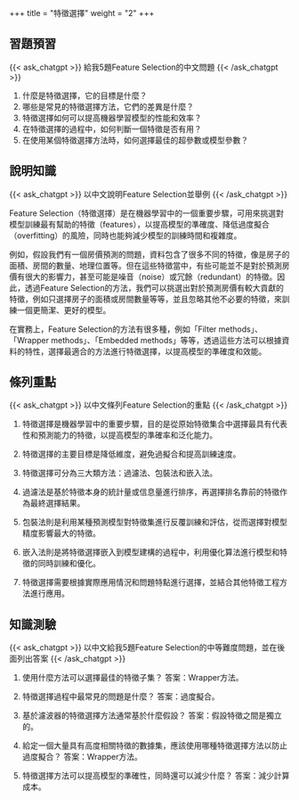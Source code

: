 +++
title = "特徵選擇"
weight = "2"
+++
## 習題預習
{{< ask_chatgpt >}}
給我5題Feature Selection的中文問題
{{< /ask_chatgpt >}}

1. 什麼是特徵選擇，它的目標是什麼？
2. 哪些是常見的特徵選擇方法，它們的差異是什麼？
3. 特徵選擇如何可以提高機器學習模型的性能和效率？
4. 在特徵選擇的過程中，如何判斷一個特徵是否有用？
5. 在使用某個特徵選擇方法時，如何選擇最佳的超參數或模型參數？   

## 說明知識
{{< ask_chatgpt >}}
以中文說明Feature Selection並舉例
{{< /ask_chatgpt >}}

Feature Selection（特徵選擇）是在機器學習中的一個重要步驟，可用來挑選對模型訓練最有幫助的特徵（features），以提高模型的準確度、降低過度擬合（overfitting）的風險，同時也能夠減少模型的訓練時間和複雜度。

例如，假設我們有一個房價預測的問題，資料包含了很多不同的特徵，像是房子的面積、房間的數量、地理位置等。但在這些特徵當中，有些可能並不是對於預測房價有很大的影響力，甚至可能是噪音（noise）或冗餘（redundant）的特徵。因此，透過Feature Selection的方法，我們可以挑選出對於預測房價有較大貢獻的特徵，例如只選擇房子的面積或房間數量等等，並且忽略其他不必要的特徵，來訓練一個更簡潔、更好的模型。

在實務上，Feature Selection的方法有很多種，例如「Filter methods」、「Wrapper methods」、「Embedded methods」等等，透過這些方法可以根據資料的特性，選擇最適合的方法進行特徵選擇，以提高模型的準確度和效能。   

## 條列重點
{{< ask_chatgpt >}}
以中文條列Feature Selection的重點
{{< /ask_chatgpt >}}

1. 特徵選擇是機器學習中的重要步驟，目的是從原始特徵集合中選擇最具有代表性和預測能力的特徵，以提高模型的準確率和泛化能力。

2. 特徵選擇的主要目標是降低維度，避免過擬合和提高訓練速度。

3. 特徵選擇可分為三大類方法：過濾法、包裝法和嵌入法。

4. 過濾法是基於特徵本身的統計量或信息量進行排序，再選擇排名靠前的特徵作為最終選擇結果。

5. 包裝法則是利用某種預測模型對特徵集進行反覆訓練和評估，從而選擇對模型精度影響最大的特徵。

6. 嵌入法則是將特徵選擇嵌入到模型建構的過程中，利用優化算法進行模型和特徵的同時訓練和優化。

7. 特徵選擇需要根據實際應用情況和問題特點進行選擇，並結合其他特徵工程方法進行應用。   

## 知識測驗
{{< ask_chatgpt >}}
以中文給我5題Feature Selection的中等難度問題，並在後面列出答案
{{< /ask_chatgpt >}}

1. 使用什麼方法可以選擇最佳的特徵子集？
答案：Wrapper方法。

2. 特徵選擇過程中最常見的問題是什麼？
答案：過度擬合。

3. 基於濾波器的特徵選擇方法通常基於什麼假設？
答案：假設特徵之間是獨立的。

4. 給定一個大量具有高度相關特徵的數據集，應該使用哪種特徵選擇方法以防止過度擬合？
答案：Wrapper方法。

5. 特徵選擇方法可以提高模型的準確性，同時還可以減少什麼？
答案：減少計算成本。   

